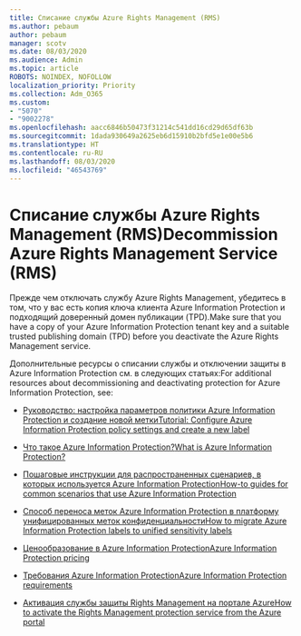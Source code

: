 ```yaml
---
title: Списание службы Azure Rights Management (RMS)
ms.author: pebaum
author: pebaum
manager: scotv
ms.date: 08/03/2020
ms.audience: Admin
ms.topic: article
ROBOTS: NOINDEX, NOFOLLOW
localization_priority: Priority
ms.collection: Adm_O365
ms.custom:
- "5070"
- "9002278"
ms.openlocfilehash: aacc6846b50473f31214c541dd16cd29d65df63b
ms.sourcegitcommit: 1dada930649a2625eb6d15910b2bfd5e1e00e5b6
ms.translationtype: HT
ms.contentlocale: ru-RU
ms.lasthandoff: 08/03/2020
ms.locfileid: "46543769"
---
```

# <a name="decommission-azure-rights-management-service-rms"></a><span data-ttu-id="93ee2-102">Списание службы Azure Rights Management (RMS)</span><span class="sxs-lookup"><span data-stu-id="93ee2-102">Decommission Azure Rights Management Service (RMS)</span></span>

<span data-ttu-id="93ee2-103">Прежде чем отключать службу Azure Rights Management, убедитесь в том, что у вас есть копия ключа клиента Azure Information Protection и подходящий доверенный домен публикации (TPD).</span><span class="sxs-lookup"><span data-stu-id="93ee2-103">Make sure that you have a copy of your Azure Information Protection tenant key and a suitable trusted publishing domain (TPD) before you deactivate the Azure Rights Management service.</span></span>

<span data-ttu-id="93ee2-104">Дополнительные ресурсы о списании службы и отключении защиты в Azure Information Protection см. в следующих статьях:</span><span class="sxs-lookup"><span data-stu-id="93ee2-104">For additional resources about decommissioning and deactivating protection for Azure Information Protection, see:</span></span>

- [<span data-ttu-id="93ee2-105">Руководство: настройка параметров политики Azure Information Protection и создание новой метки</span><span class="sxs-lookup"><span data-stu-id="93ee2-105">Tutorial: Configure Azure Information Protection policy settings and create a new label</span></span>](https://docs.microsoft.com/azure/information-protection/get-started/infoprotect-quick-start-tutorial)
- [<span data-ttu-id="93ee2-106">Что такое Azure Information Protection?</span><span class="sxs-lookup"><span data-stu-id="93ee2-106">What is Azure Information Protection?</span></span>](https://docs.microsoft.com/azure/information-protection/what-is-information-protection)
- [<span data-ttu-id="93ee2-107">Пошаговые инструкции для распространенных сценариев, в которых используется Azure Information Protection</span><span class="sxs-lookup"><span data-stu-id="93ee2-107">How-to guides for common scenarios that use Azure Information Protection</span></span>](https://docs.microsoft.com/azure/information-protection/how-to-guides)  
    
- [<span data-ttu-id="93ee2-108">Способ переноса меток Azure Information Protection в платформу унифицированных меток конфиденциальности</span><span class="sxs-lookup"><span data-stu-id="93ee2-108">How to migrate Azure Information Protection labels to unified sensitivity labels</span></span>](https://docs.microsoft.com/azure/information-protection/configure-policy-migrate-labels)  
    
- [<span data-ttu-id="93ee2-109">Ценообразование в Azure Information Protection</span><span class="sxs-lookup"><span data-stu-id="93ee2-109">Azure Information Protection pricing</span></span>](https://azure.microsoft.com/pricing/details/information-protection)  
    
- [<span data-ttu-id="93ee2-110">Требования Azure Information Protection</span><span class="sxs-lookup"><span data-stu-id="93ee2-110">Azure Information Protection requirements</span></span>](https://docs.microsoft.com/azure/information-protection/get-started/requirements)  
    
- [<span data-ttu-id="93ee2-111">Активация службы защиты Rights Management на портале Azure</span><span class="sxs-lookup"><span data-stu-id="93ee2-111">How to activate the Rights Management protection service from the Azure portal</span></span>](https://docs.microsoft.com/azure/information-protection/deploy-use/activate-azure)